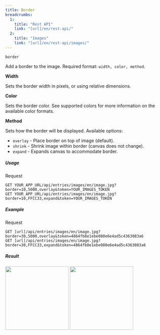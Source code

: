 ```yaml
---
title: Border
breadcrumbs:
  1:
    title: "Rest API"
    link: "[url]/en/rest-api/"
  2:
    title: "Images"
    link: "[url]/en/rest-api/images/"
---
```


`border`

Add a border to the image. Required format: `width, color, method`.

**Width**

Sets the border width in pixels, or using relative dimensions.

**Color**

Sets the border color. See supported colors for more information on the available color formats.

**Method**

Sets how the border will be displayed. Available options:

* `overlay` - Place border on top of image (default).
* `shrink` - Shrink image within border (canvas does not change).
* `expand` - Expands canvas to accommodate border.

##### Usage

<div class="file-header">Request</div>

```http
GET YOUR_APP_URL/api/entries/images/en/image.jpg?border=10,5000,overlay&token=YOUR_IMAGES_TOKEN
GET YOUR_APP_URL/api/entries/images/en/image.jpg?border=10,FFCC33,expand&token=YOUR_IMAGES_TOKEN
```

##### Example

<div class="file-header">Request</div>

```http
GET [url]/api/entries/images/en/image.jpg?border=30,5000,overlay&token=4864fb8e1ebe080e6e4ad5c4363083a6
GET [url]/api/entries/images/en/image.jpg?border=30,FFCC33,expand&token=4864fb8e1ebe080e6e4ad5c4363083a6
```

##### Result

<img width="200" class="inline" src="[url]/api/images/entries/en/image.jpg?border=30,5000,overlay&token=4864fb8e1ebe080e6e4ad5c4363083a6">
<img width="200" class="inline" src="[url]/api/images/entries/en/image.jpg?border=30,FFCC33,expand&token=4864fb8e1ebe080e6e4ad5c4363083a6">
